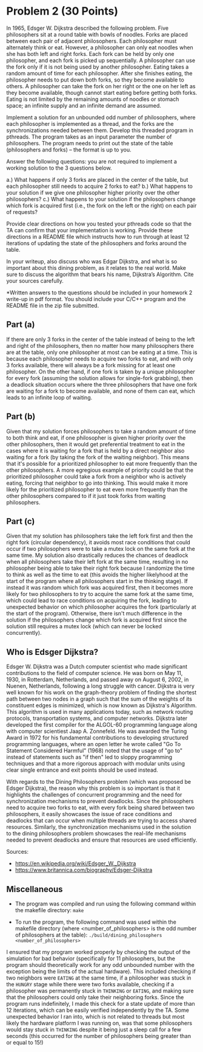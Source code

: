 # Problem 2 (30 Points)

In 1965, Edsger W. Dijkstra described the following problem. Five philosophers sit at a round table with bowls of noodles. Forks are placed between each pair of adjacent philosophers. Each philosopher must alternately think or eat. However, a philosopher can only eat noodles when she has both left and right forks. Each fork can be held by only one philosopher, and each fork is picked up sequentially. A philosopher can use the fork only if it is not being used by another philosopher. Eating takes a random amount of time for each philosopher. After she finishes eating, the philosopher needs to put down both forks, so they become available to others. A philosopher can take the fork on her right or the one on her left as they become available, though cannot start eating before getting both forks. Eating is not limited by the remaining amounts of noodles or stomach space; an infinite supply and an infinite demand are assumed. 

Implement a solution for an unbounded odd number of philosophers, where each philosopher is implemented as a thread, and the forks are the synchronizations needed between them. Develop this threaded program in pthreads. The program takes as an input parameter the number of philosophers. The program needs to print out the state of the table (philosophers and forks) – the format is up to you. 

Answer the following questions: you are not required to implement a working solution to the 3 questions below. 

a.) What happens if only 3 forks are placed in the center of the table, but each philosopher still needs to acquire 2 forks to eat?
b.) What happens to your solution if we give one philosopher higher priority over the other philosophers?
c.) What happens to your solution if the philosophers change which fork is acquired first (i.e., the fork on the left or the right) on each pair of requests? 

Provide clear directions on how you tested your pthreads code so that the TA can confirm that your implementation is working. Provide these directions in a README file which instructs how to run through at least 12 iterations of updating the state of the philosophers and forks around the table. 

In your writeup, also discuss who was Edgar Dijkstra, and what is so important about this dining problem, as it relates to the real world. Make sure to discuss the algorithm that bears his name, Dijkstra’s Algorithm. Cite your sources carefully. 

*Written answers to the questions should be included in your homework 2 write-up in pdf format. You should include your C/C++ program and the README file in the zip file submitted.


## Part (a)

If there are only 3 forks in the center of the table instead of being to the left and right of the philosophers, then no matter how many philosophers there are at the table, only one philosopher at most can be eating at a time. This is because each philosopher needs to acquire two forks to eat, and with only 3 forks available, there will always be a fork missing for at least one philosopher. On the other hand, if one fork is taken by a unique philosopher for every fork (assuming the solution allows for single-fork grabbing), then a deadlock situation occurs where the three philosophers that have one fork are waiting for a fork to become available, and none of them can eat, which leads to an infinite loop of waiting.

## Part (b)

Given that my solution forces philosophers to take a random amount of time to both think and eat, if one philosopher is given higher priority over the other philosophers, then it would get preferential treatment to eat in the cases where it is waiting for a fork that is held by a direct neighbor also waiting for a fork (by taking the fork of the waiting neighbor). This means that it's possible for a prioritized philosopher to eat more frequently than the other philosophers. A more egregious example of priority could be that the prioritized philosopher could take a fork from a neighbor who is actively eating, forcing that neighbor to go into thinking. This would make it more likely for the prioritized philosopher to eat even more frequently than the other philosophers compared to if it just took forks from waiting philosophers.

## Part (c)

Given that my solution has philosophers take the left fork first and then the right fork (circular dependency), it avoids most race conditions that could occur if two philosophers were to take a mutex lock on the same fork at the same time. My solution also drastically reduces the chances of deadlock when all philosophers take their left fork at the same time, resulting in no philosopher being able to take their right fork because I randomize the time to think as well as the time to eat (this avoids the higher likelyhood at the start of the program where all philosophers start in the thinking stage). If instead it was random which fork was acquired first, then it becomes more likely for two philosophers to try to acquire the same fork at the same time, which could lead to race conditions on acquiring the fork, leading to unexpected behavior on which philosopher acquires the fork (particularly at the start of the program). Otherwise, there isn't much difference in the solution if the philosophers change which fork is acquired first since the solution still requires a mutex lock (which can never be locked concurrently).

## Who is Edsger Dijkstra?

Edsger W. Dijkstra was a Dutch computer scientist who made significant contributions to the field of computer science. He was born on May 11, 1930, in Rotterdam, Netherlands, and passed away on August 6, 2002, in Nuenen, Netherlands, following a long struggle with cancer. Dijkstra is very well known for his work on the graph-theory problem of finding the shortest path between two nodes in a graph such that the sum of the weights of its constituent edges is minimized, which is now known as Dijkstra's Algorithm. This algorithm is used in many applications today, such as network routing protocols, transportation systems, and computer networks. Dijkstra later developed the first compiler for the ALGOL-60 programming language along with computer scientiest Jaap A. Zonnefeld. He was awarded the Turing Award in 1972 for his fundamental contributions to developing structured programming languages, where an open letter he wrote called "Go To Statement Considered Harmful" (1968) noted that the usage of "go to" instead of statements such as "if then" led to sloppy programming techniques and that a more rigorous approach with modular units using clear single entrance and exit points should be used instead.

With regards to the Dining Philosophers problem (which was proposed be Edsger Dijkstra), the reason why this problem is so important is that it highlights the challenges of concurrent programming and the need for synchronization mechanisms to prevent deadlocks. Since the philosophers need to acquire two forks to eat, with every fork being shared between two philosophers, it easily showcases the issue of race conditions and deadlocks that can occur when multiple threads are trying to access shared resources. Similarly, the synchronization mechanisms used in the solution to the dining philosophers problem showcases the real-life mechanisms needed to prevent deadlocks and ensure that resources are used efficiently.

Sources:
- https://en.wikipedia.org/wiki/Edsger_W._Dijkstra
- https://www.britannica.com/biography/Edsger-Dijkstra

## Miscellaneous
- The program was compiled and run using the following command within the makefile directory:
```make```

- To run the program, the following command was used within the makefile directory (where <number_of_philosophers> is the odd number of philosophers at the table):
```./build/dining_philosophers <number_of_philosophers>```

I ensured that my program worked properly by checking the output of the simulation for bad behavior (specifically for 11 philosophers, but the program should theoretically work for any odd unbounded number with the exception being the limits of the actual hardware). This included checking if two neighbors were `EATING` at the same time, if a philosopher was stuck in the `HUNGRY` stage while there were two forks available, checking if a philosopher was permanently stuck in `THINKING` or `EATING`, and making sure that the philosophers could only take their neighboring forks. Since the program runs indefinitely, I made this check for a state update of more than 12 iterations, which can be easily verified independently by the TA. Some unexpected behavior I ran into, which is not related to threads but most likely the hardware platform I was running on, was that some philosophers would stay stuck in `THINKING` despite it being just a sleep call for a few seconds (this occurred for the number of philosophers being greater than or equal to 15!)
